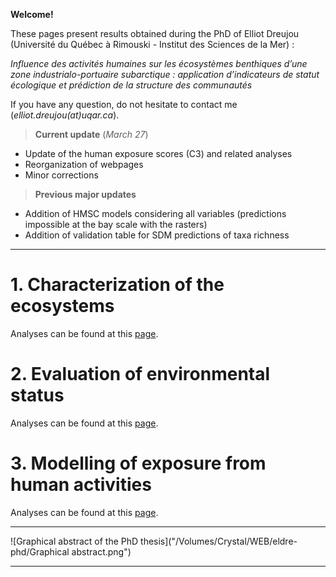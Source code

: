 **Welcome!**

These pages present results obtained during the PhD of Elliot Dreujou (Université du Québec à Rimouski - Institut des Sciences de la Mer) :

*Influence des activités humaines sur les écosystèmes benthiques d’une zone industrialo-portuaire subarctique : application d’indicateurs de statut écologique et prédiction de la structure des communautés*

If you have any question, do not hesitate to contact me (*elliot.dreujou(at)uqar.ca*).

> **Current update** (*March 27*)<br>
- Update of the human exposure scores (C3) and related analyses
- Reorganization of webpages
- Minor corrections

> **Previous major updates**<br>
- Addition of HMSC models considering all variables (predictions impossible at the bay scale with the rasters)
- Addition of validation table for SDM predictions of taxa richness

-----


# 1. Characterization of the ecosystems

Analyses can be found at this [page](https://eldre.github.io/eldre-phd/Chap1/C1_index.html).

# 2. Evaluation of environmental status

Analyses can be found at this [page](https://eldre.github.io/eldre-phd/Chap2/C2_index.html).

# 3. Modelling of exposure from human activities

Analyses can be found at this [page](https://eldre.github.io/eldre-phd/Chap3/C3_index.html).

-----


![Graphical abstract of the PhD thesis]("/Volumes/Crystal/WEB/eldre-phd/Graphical abstract.png")

-----

